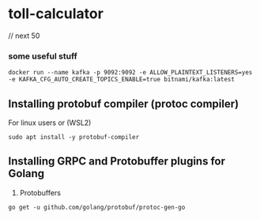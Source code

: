 # toll-calculator

// next 50

### some useful stuff
```
docker run --name kafka -p 9092:9092 -e ALLOW_PLAINTEXT_LISTENERS=yes -e KAFKA_CFG_AUTO_CREATE_TOPICS_ENABLE=true bitnami/kafka:latest
```

## Installing protobuf compiler (protoc compiler)
For linux users or (WSL2)
```
sudo apt install -y protobuf-compiler
```

## Installing GRPC and Protobuffer plugins for Golang
1. Protobuffers
```
go get -u github.com/golang/protobuf/protoc-gen-go
```